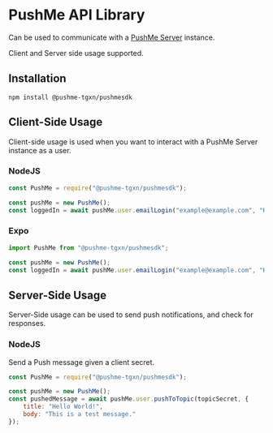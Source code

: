 # PushMe API Library

Can be used to communicate with a [PushMe Server](https://github.com/pushme-tgxn/PushMeServer) instance.

Client and Server side usage supported.

## Installation

`npm install @pushme-tgxn/pushmesdk`


## Client-Side Usage

Client-side usage is used when you want to interact with a PushMe Server instance as a user.

### NodeJS
```js
const PushMe = require("@pushme-tgxn/pushmesdk");

const pushMe = new PushMe();
const loggedIn = await pushMe.user.emailLogin("example@example.com", "Hunter2");
```

### Expo

```js
import PushMe from "@pushme-tgxn/pushmesdk";

const pushMe = new PushMe();
const loggedIn = await pushMe.user.emailLogin("example@example.com", "Hunter2");
```


## Server-Side Usage

Server-Side usage can be used to send push notifications, and check for responses.

### NodeJS

Send a Push message given a client secret.

```js
const PushMe = require("@pushme-tgxn/pushmesdk");

const pushMe = new PushMe();
const pushedMessage = await pushMe.user.pushToTopic(topicSecret, {
    title: "Hello World!",
    body: "This is a test message."
});
```
